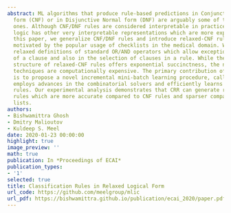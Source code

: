 ```yaml
---
abstract: ML algorithms that produce rule-based predictions in Conjunctive Normal
  form (CNF) or in Disjunctive Normal form (DNF) are arguably some of the most interpretable
  ones. Although CNF/DNF rules are considered interpretable in practice, propositional
  logic has other very interpretable representations which are more expressive. In
  this paper, we generalize CNF/DNF rules and introduce relaxed-CNF rules, which is
  motivated by the popular usage of checklists in the medical domain. We consider
  relaxed definitions of standard OR/AND operators which allow exceptions in the construction
  of a clause and also in the selection of clauses in a rule. While the combinatorial
  structure of relaxed-CNF rules offers exponential succinctness, the naive learning
  techniques are computationally expensive. The primary contribution of this paper
  is to propose a novel incremental mini-batch learning procedure, called CRR, that
  employs advances in the combinatorial solvers and efficiently learns relaxed-CNF
  rules. Our experimental analysis demonstrates that CRR can generate relaxed-CNF
  rules which are more accurate compared to CNF rules and sparser compared to decision
  lists.
authors:
- Bishwamittra Ghosh
- Dmitry Malioutov
- Kuldeep S. Meel
date: 2020-01-23 00:00:00
highlight: true
image_preview: ''
math: true
publication: In *Proceedings of ECAI*
publication_types:
- '1'
selected: true
title: Classification Rules in Relaxed Logical Form
url_code: https://github.com/meelgroup/mlic
url_pdf: https://bishwamittra.github.io/publication/ecai_2020/paper.pdf
---
```


